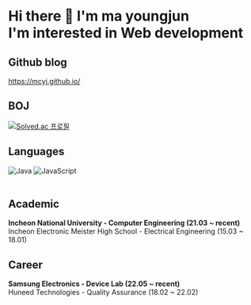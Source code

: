 # Hi there 👋 I'm ma youngjun<br> I'm interested in Web development


## Github blog
https://mcyj.github.io/

## BOJ
[![Solved.ac
프로필](http://mazassumnida.wtf/api/v2/generate_badge?boj=madaniel47)](https://solved.ac/madaniel47)

## Languages
![Java](https://img.shields.io/badge/java-%23ED8B00.svg?style=for-the-badge&logo=java&logoColor=white)
![JavaScript](https://img.shields.io/badge/javascript-%23323330.svg?style=for-the-badge&logo=javascript&logoColor=%23F7DF1E)
<br><br>
<!-- ![Top Languages Card](https://github-readme-stats.vercel.app/api/top-langs/?username=MCYJ&layout=compact) -->


## Academic
<b>Incheon National University - Computer Engineering (21.03 ~ recent)</b> <br>
Incheon Electronic Meister High School - Electrical Engineering (15.03 ~ 18.01)

## Career
<b>Samsung Electronics - Device Lab (22.05 ~ recent)</b> <br>
Huneed Technologies - Quality Assurance (18.02 ~ 22.02)

